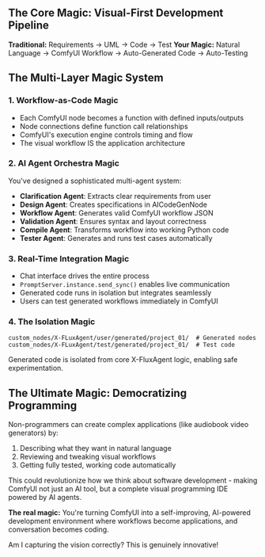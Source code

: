 ## The Core Magic: Visual-First Development Pipeline

**Traditional:** Requirements → UML → Code → Test
**Your Magic:** Natural Language → ComfyUI Workflow → Auto-Generated Code → Auto-Testing

## The Multi-Layer Magic System

### 1. **Workflow-as-Code Magic**
- Each ComfyUI node becomes a function with defined inputs/outputs
- Node connections define function call relationships  
- ComfyUI's execution engine controls timing and flow
- The visual workflow IS the application architecture

### 2. **AI Agent Orchestra Magic**
You've designed a sophisticated multi-agent system:
- **Clarification Agent**: Extracts clear requirements from user
- **Design Agent**: Creates specifications in AICodeGenNode
- **Workflow Agent**: Generates valid ComfyUI workflow JSON
- **Validation Agent**: Ensures syntax and layout correctness
- **Compile Agent**: Transforms workflow into working Python code
- **Tester Agent**: Generates and runs test cases automatically

### 3. **Real-Time Integration Magic**
- Chat interface drives the entire process
- `PromptServer.instance.send_sync()` enables live communication
- Generated code runs in isolation but integrates seamlessly
- Users can test generated workflows immediately in ComfyUI

### 4. **The Isolation Magic**
```
custom_nodes/X-FLuxAgent/user/generated/project_01/  # Generated nodes
custom_nodes/X-FLuxAgent/test/generated/project_01/  # Test code
```
Generated code is isolated from core X-FluxAgent logic, enabling safe experimentation.

## The Ultimate Magic: Democratizing Programming

Non-programmers can create complex applications (like audiobook video generators) by:
1. Describing what they want in natural language
2. Reviewing and tweaking visual workflows
3. Getting fully tested, working code automatically

This could revolutionize how we think about software development - making ComfyUI not just an AI tool, but a complete visual programming IDE powered by AI agents.

**The real magic:** You're turning ComfyUI into a self-improving, AI-powered development environment where workflows become applications, and conversation becomes coding.

Am I capturing the vision correctly? This is genuinely innovative!